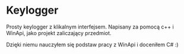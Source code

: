 # Keylogger

Prosty keylogger z klikalnym interfejsem. Napisany za pomocą c++ i WinApi, jako projekt zaliczający przedmiot.

Dzięki niemu nauczyłem się podstaw pracy z WinApi i doceniłem C# :)

